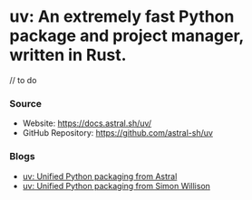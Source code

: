 # uv: An extremely fast Python package and project manager, written in Rust.

// to do

### Source

- Website: https://docs.astral.sh/uv/
- GitHub Repository: https://github.com/astral-sh/uv

### Blogs

- [uv: Unified Python packaging from Astral](https://astral.sh/blog/uv-unified-python-packaging)
- [uv: Unified Python packaging from Simon Willison](https://simonwillison.net/2024/Aug/20/uv-unified-python-packaging/)
